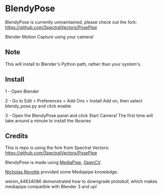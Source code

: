 # BlendyPose
BlendyPose is currently unmaintained, please check out the fork: https://github.com/SpectralVectors/PosePipe

Blender Motion Capture using your camera!

## Note
This will install to Blender's Python path, rather than your system's.

## Install
1 - Open Blender

2 - Go to Edit > Preferences > Add Ons > Install Add on, then select blendy_pose.py and click enable

3 - Open the BlendyPose panel and click Start Camera! The first time will take around a minute to install the libraries

## Credits
This is repo is using the fork from Spectral Vectors: https://github.com/SpectralVectors/PosePipe

BlendyPose is made using [MediaPipe](https://github.com/google/mediapipe), [OpenCV](https://github.com/opencv/opencv-python)

[Nicholas Renotte](https://www.youtube.com/c/NicholasRenotte) provided some Mediapipe knowledge.

weixin_44834086 demonstrated how to downgrade protobuf, which makes mediapipe compatible with Blender 3 and up!
